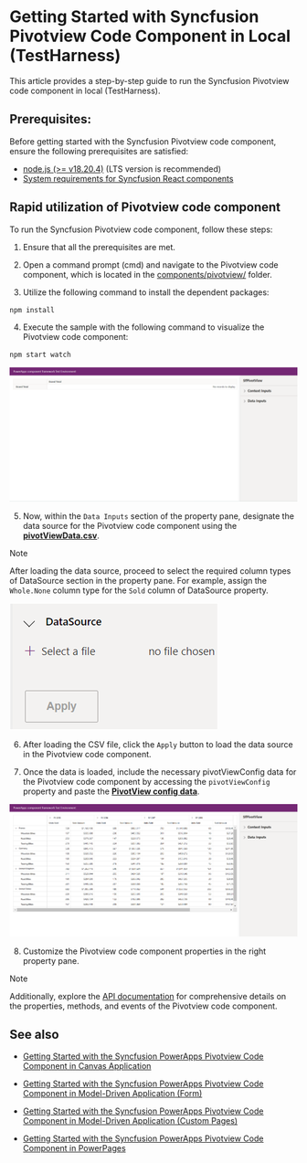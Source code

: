 # Getting Started with Syncfusion Pivotview Code Component in Local (TestHarness)

This article provides a step-by-step guide to run the Syncfusion Pivotview code component in local (TestHarness).

## Prerequisites:

Before getting started with the Syncfusion Pivotview code component, ensure the following prerequisites are satisfied:

- [node.js  (>= v18.20.4)](https://nodejs.org/en/download/) (LTS version is recommended)
- [System requirements for Syncfusion React components](https://ej2.syncfusion.com/react/documentation/system-requirement)

## Rapid utilization of Pivotview code component

To run the Syncfusion Pivotview code component, follow these steps:

1. Ensure that all the prerequisites are met.

2. Open a command prompt (cmd) and navigate to the Pivotview code component, which is located in the [components/pivotview/](../../components/pivotview/) folder.

3. Utilize the following command to install the dependent packages:

```bash
npm install
```

4. Execute the sample with the following command to visualize the Pivotview code component:

```bash
npm start watch
```

![Output1](../images/pivotview/CC-Output1.png)

5. Now, within the `Data Inputs` section of the property pane, designate the data source for the Pivotview code component using the [**pivotViewData.csv**](../../components/pivotview/data/pivotViewData.csv).

> [!NOTE]
> After loading the data source, proceed to select the required column types of DataSource section in the property pane. For example, assign the `Whole.None` column type for the `Sold` column of DataSource property.

![CSV Import](../images/common/CC-CSVImport.png)

6. After loading the CSV file, click the `Apply` button to load the data source in the Pivotview code component. 

7. Once the data is loaded, include the necessary pivotViewConfig data for the Pivotview code component by accessing the `pivotViewConfig` property and paste the [**PivotView config data**](../../components/pivotview/data/pivotViewConfig.json). 

![Output2](../images/pivotview/CC-Output2.png)

8. Customize the Pivotview code component properties in the right property pane.

> [!NOTE]
> Additionally, explore the [API documentation](./api.md) for comprehensive details on the properties, methods, and events of the Pivotview code component.

## See also

- [Getting Started with the Syncfusion PowerApps Pivotview Code Component in Canvas Application](getting-started-with-canvas.md)

- [Getting Started with the Syncfusion PowerApps Pivotview Code Component in Model-Driven Application (Form)](getting-started-with-model-driven-form.md)

- [Getting Started with the Syncfusion PowerApps Pivotview Code Component in Model-Driven Application (Custom Pages)](getting-started-with-model-driven-custom-pages.md)

- [Getting Started with the Syncfusion PowerApps Pivotview Code Component in PowerPages](getting-started-with-power-pages.md)
